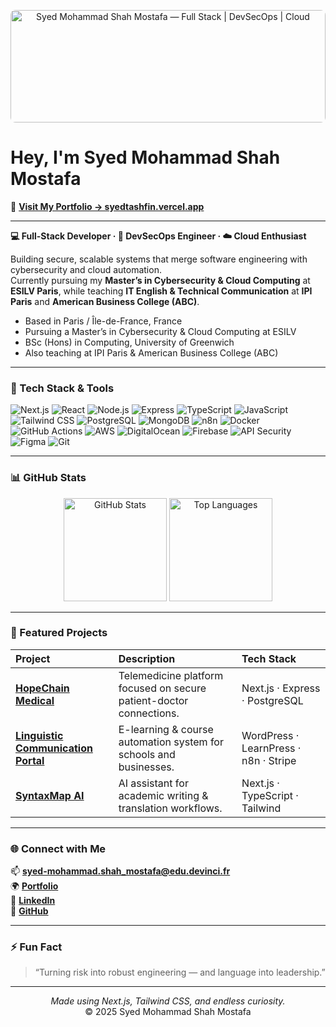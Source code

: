 <!-- HEADER BANNER (optional — you can replace the link below with your own banner image hosted on GitHub or Vercel) -->
<p align="center">
  <img src="https://images.unsplash.com/photo-1555949963-aa79dcee981c?auto=format&fit=crop&w=1920&q=80"
       alt="Syed Mohammad Shah Mostafa — Full Stack | DevSecOps | Cloud"
       width="100%" height="180px"
       style="object-fit: cover; border-radius: 8px;" />
</p>



#  Hey, I'm Syed Mohammad Shah Mostafa  

🎯 [**Visit My Portfolio → syedtashfin.vercel.app**](https://syedtashfin.vercel.app)  

---

**💻 Full-Stack Developer · 🔐 DevSecOps Engineer · ☁️ Cloud Enthusiast**

Building secure, scalable systems that merge software engineering with cybersecurity and cloud automation.  
Currently pursuing my **Master’s in Cybersecurity & Cloud Computing** at **ESILV Paris**, while teaching **IT English & Technical Communication** at **IPI Paris** and **American Business College (ABC)**.

-  Based in Paris / Île-de-France, France  
-  Pursuing a Master’s in Cybersecurity & Cloud Computing at ESILV  
-  BSc (Hons) in Computing, University of Greenwich  
-  Also teaching at IPI Paris & American Business College (ABC) 

---

### 🧰 Tech Stack & Tools

![Next.js](https://img.shields.io/badge/Next.js-000000?logo=next.js&logoColor=white)
![React](https://img.shields.io/badge/React-61DAFB?logo=react&logoColor=black)
![Node.js](https://img.shields.io/badge/Node.js-339933?logo=node.js&logoColor=white)
![Express](https://img.shields.io/badge/Express-000000?logo=express&logoColor=white)
![TypeScript](https://img.shields.io/badge/TypeScript-3178C6?logo=typescript&logoColor=white)
![JavaScript](https://img.shields.io/badge/JavaScript-F7DF1E?logo=javascript&logoColor=black)
![Tailwind CSS](https://img.shields.io/badge/Tailwind_CSS-38B2AC?logo=tailwind-css&logoColor=white)
![PostgreSQL](https://img.shields.io/badge/PostgreSQL-316192?logo=postgresql&logoColor=white)
![MongoDB](https://img.shields.io/badge/MongoDB-47A248?logo=mongodb&logoColor=white)
![n8n](https://img.shields.io/badge/n8n-Workflow_Automation-orange)
![Docker](https://img.shields.io/badge/Docker-2496ED?logo=docker&logoColor=white)
![GitHub Actions](https://img.shields.io/badge/GitHub_Actions-2088FF?logo=githubactions&logoColor=white)
![AWS](https://img.shields.io/badge/AWS-232F3E?logo=amazonaws&logoColor=white)
![DigitalOcean](https://img.shields.io/badge/DigitalOcean-0080FF?logo=digitalocean&logoColor=white)
![Firebase](https://img.shields.io/badge/Firebase-FFCA28?logo=firebase&logoColor=black)
![API Security](https://img.shields.io/badge/API_Security-🔒-red)
![Figma](https://img.shields.io/badge/Figma-F24E1E?logo=figma&logoColor=white)
![Git](https://img.shields.io/badge/Git-F05032?logo=git&logoColor=white)

---

### 📊 GitHub Stats

<p align="center">
  <img src="https://github-readme-stats.vercel.app/api?username=Confused-coder1919&show_icons=true&theme=github_dark&hide_border=true&bg_color=0D1117" alt="GitHub Stats" height="165" />
  <img src="https://github-readme-stats.vercel.app/api/top-langs/?username=Confused-coder1919&layout=compact&theme=github_dark&hide_border=true&bg_color=0D1117" alt="Top Languages" height="165" />
</p>

---

### 🚀 Featured Projects

| Project | Description | Tech Stack |
|:--|:--|:--|
| [**HopeChain Medical**](https://syedtashfin.vercel.app) | Telemedicine platform focused on secure patient-doctor connections. | Next.js · Express · PostgreSQL |
| [**Linguistic Communication Portal**](https://linguisticcommunication.com) | E-learning & course automation system for schools and businesses. | WordPress · LearnPress · n8n · Stripe |
| [**SyntaxMap AI**](https://syedtashfin.vercel.app) | AI assistant for academic writing & translation workflows. | Next.js · TypeScript · Tailwind |

---

### 🌐 Connect with Me

📫 **syed-mohammad.shah_mostafa@edu.devinci.fr**  
🌍 [**Portfolio**](https://syedtashfin.vercel.app)  
💼 [**LinkedIn**](https://linkedin.com/in/syed-mohammad-shah-mostafa)  
🐙 [**GitHub**](https://github.com/Confused-coder1919)  

---

### ⚡ Fun Fact  

> “Turning risk into robust engineering — and language into leadership.”  

---

<p align="center">
  <i>Made using Next.js, Tailwind CSS, and endless curiosity.</i><br>
  © 2025 Syed Mohammad Shah Mostafa
</p>
